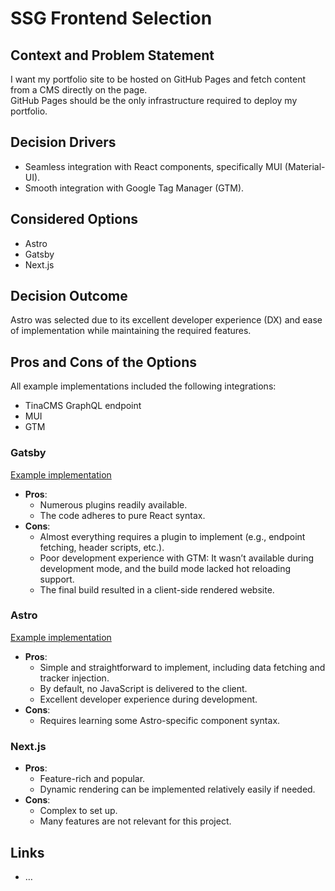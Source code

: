 # SSG Frontend Selection

## Context and Problem Statement

I want my portfolio site to be hosted on GitHub Pages and fetch content from a CMS directly on the page.  
GitHub Pages should be the only infrastructure required to deploy my portfolio.

## Decision Drivers

- Seamless integration with React components, specifically MUI (Material-UI).
- Smooth integration with Google Tag Manager (GTM).

## Considered Options

- Astro
- Gatsby
- Next.js

## Decision Outcome

Astro was selected due to its excellent developer experience (DX) and ease of implementation while maintaining the required features.

## Pros and Cons of the Options <!-- optional -->

All example implementations included the following integrations:

- TinaCMS GraphQL endpoint
- MUI
- GTM

### Gatsby

[Example implementation](https://github.com/neviaumi/portfolio/tree/8e586e18ec0ddd5998d3a2f2a4509a9d5cb72d4b/systems/web/src)

- **Pros**:
  - Numerous plugins readily available.
  - The code adheres to pure React syntax.
- **Cons**:
  - Almost everything requires a plugin to implement (e.g., endpoint fetching, header scripts, etc.).
  - Poor development experience with GTM: It wasn’t available during development mode, and the build mode lacked hot reloading support.
  - The final build resulted in a client-side rendered website.

### Astro

[Example implementation](https://github.com/neviaumi/portfolio/tree/01a13b5474975d993d23a6511cadd20fdf0c47cf/systems/web)

- **Pros**:
  - Simple and straightforward to implement, including data fetching and tracker injection.
  - By default, no JavaScript is delivered to the client.
  - Excellent developer experience during development.
- **Cons**:
  - Requires learning some Astro-specific component syntax.

### Next.js

- **Pros**:
  - Feature-rich and popular.
  - Dynamic rendering can be implemented relatively easily if needed.
- **Cons**:
  - Complex to set up.
  - Many features are not relevant for this project.

## Links <!-- optional -->

<!-- Example: Refined by [ADR-0005](0005-example.md) -->

- … <!-- Number of links can vary -->

